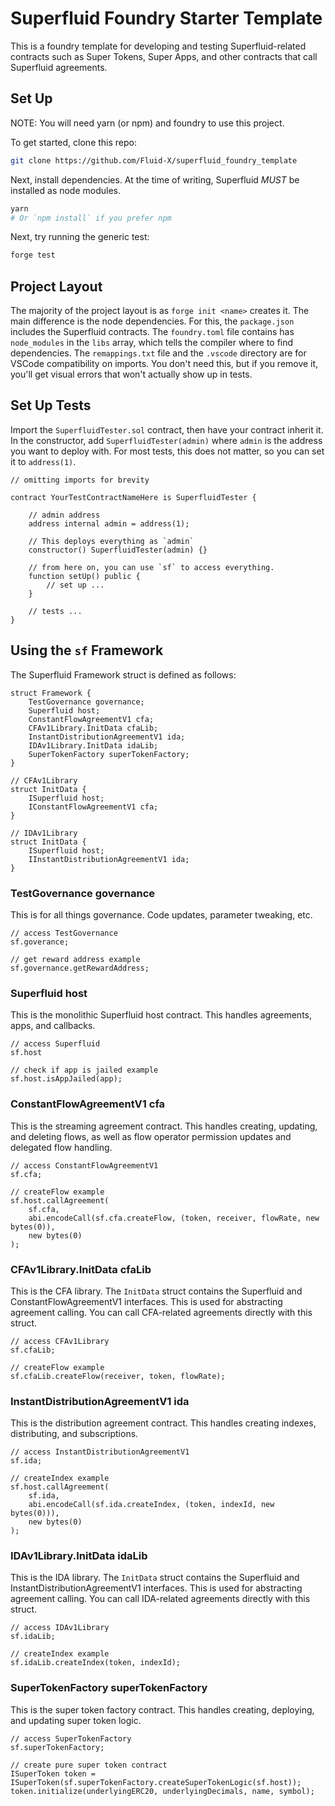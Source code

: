 # Superfluid Foundry Starter Template

This is a foundry template for developing and testing Superfluid-related contracts such as Super
Tokens, Super Apps, and other contracts that call Superfluid agreements.

## Set Up

NOTE: You will need yarn (or npm) and foundry to use this project.

To get started, clone this repo:

```bash
git clone https://github.com/Fluid-X/superfluid_foundry_template
```

Next, install dependencies. At the time of writing, Superfluid _MUST_ be installed as node modules.

```bash
yarn
# Or `npm install` if you prefer npm
```

Next, try running the generic test:

```bash
forge test
```

## Project Layout

The majority of the project layout is as `forge init <name>` creates it. The main difference is the
node dependencies. For this, the `package.json` includes the Superfluid contracts. The
`foundry.toml` file contains has `node_modules` in the `libs` array, which tells the compiler where
to find dependencies. The `remappings.txt` file and the `.vscode` directory are for VSCode
compatibility on imports. You don't need this, but if you remove it, you'll get visual errors that
won't actually show up in tests.

## Set Up Tests

Import the `SuperfluidTester.sol` contract, then have your contract inherit it. In the constructor,
add `SuperfluidTester(admin)` where `admin` is the address you want to deploy with. For most tests,
this does not matter, so you can set it to `address(1)`.

```solidity
// omitting imports for brevity

contract YourTestContractNameHere is SuperfluidTester {

    // admin address
    address internal admin = address(1);

    // This deploys everything as `admin`
    constructor() SuperfluidTester(admin) {}

    // from here on, you can use `sf` to access everything.
    function setUp() public {
        // set up ...
    }

    // tests ...
}
```

## Using the `sf` Framework

The Superfluid Framework struct is defined as follows:

```solidity
struct Framework {
    TestGovernance governance;
    Superfluid host;
    ConstantFlowAgreementV1 cfa;
    CFAv1Library.InitData cfaLib;
    InstantDistributionAgreementV1 ida;
    IDAv1Library.InitData idaLib;
    SuperTokenFactory superTokenFactory;
}

// CFAv1Library
struct InitData {
    ISuperfluid host;
    IConstantFlowAgreementV1 cfa;
}

// IDAv1Library
struct InitData {
    ISuperfluid host;
    IInstantDistributionAgreementV1 ida;
}
```

### TestGovernance governance

This is for all things governance. Code updates, parameter tweaking, etc.

```solidity
// access TestGovernance
sf.goverance;

// get reward address example
sf.governance.getRewardAddress;
```

### Superfluid host

This is the monolithic Superfluid host contract. This handles agreements, apps, and callbacks.

```solidity
// access Superfluid
sf.host

// check if app is jailed example
sf.host.isAppJailed(app);
```

### ConstantFlowAgreementV1 cfa

This is the streaming agreement contract. This handles creating, updating, and deleting flows, as
well as flow operator permission updates and delegated flow handling.

```solidity
// access ConstantFlowAgreementV1
sf.cfa;

// createFlow example
sf.host.callAgreement(
    sf.cfa,
    abi.encodeCall(sf.cfa.createFlow, (token, receiver, flowRate, new bytes(0)),
    new bytes(0)
);
```

### CFAv1Library.InitData cfaLib

This is the CFA library. The `InitData` struct contains the Superfluid and ConstantFlowAgreementV1
interfaces. This is used for abstracting agreement calling. You can call CFA-related agreements
directly with this struct.

```solidity
// access CFAv1Library
sf.cfaLib;

// createFlow example
sf.cfaLib.createFlow(receiver, token, flowRate);
```

### InstantDistributionAgreementV1 ida

This is the distribution agreement contract. This handles creating indexes, distributing, and
subscriptions.

```solidity
// access InstantDistributionAgreementV1
sf.ida;

// createIndex example
sf.host.callAgreement(
    sf.ida,
    abi.encodeCall(sf.ida.createIndex, (token, indexId, new bytes(0))),
    new bytes(0)
);
```

### IDAv1Library.InitData idaLib

This is the IDA library. The `InitData` struct contains the Superfluid and
InstantDistributionAgreementV1 interfaces. This is used for abstracting agreement calling. You can
call IDA-related agreements directly with this struct.

```solidity
// access IDAv1Library
sf.idaLib;

// createIndex example
sf.idaLib.createIndex(token, indexId);
```

### SuperTokenFactory superTokenFactory

This is the super token factory contract. This handles creating, deploying, and updating super token
logic.

```solidity
// access SuperTokenFactory
sf.superTokenFactory;

// create pure super token contract
ISuperToken token = ISuperToken(sf.superTokenFactory.createSuperTokenLogic(sf.host));
token.initialize(underlyingERC20, underlyingDecimals, name, symbol);
```
